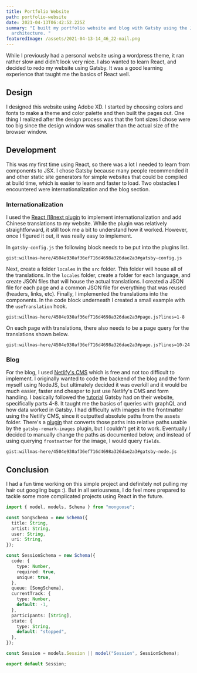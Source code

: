```yaml
---
title: Portfolio Website
path: portfolio-website
date: 2021-04-13T06:42:52.225Z
summary: "I built my portfolio website and blog with Gatsby using the JAMstack
  architecture. "
featuredImage: /assets/2021-04-13-14_46_22-mail.png
---
```

While I previously had a personal website using a wordpress theme, it ran rather slow and didn't look very nice. I also wanted to learn React, and decided to redo my website using Gatsby. It was a good learning experience that taught me the basics of React well.

## Design

I designed this website using Adobe XD. I started by choosing colors and fonts to make a theme and color palette and then built the pages out. One thing I realized after the design process was that the font sizes I chose were too big since the design window was smaller than the actual size of the browser window. 

## Development

This was my first time using React, so there was a lot I needed to learn from components to JSX. I chose Gatsby because many people recommended it and other static site generators for simple websites that could be compiled at build time, which is easier to learn and faster to load. Two obstacles I encountered were internationalization and the blog section.

### Internationalization

I used the [React I18next plugin](https://www.gatsbyjs.com/plugins/gatsby-plugin-react-i18next/) to implement internationalization and add Chinese translations to my website. While the plugin was relatively straightforward, it still took me a bit to understand how it worked. However, once I figured it out, it was really easy to implement. 

In `gatsby-config.js` the following block needs to be put into the plugins list.

`gist:willmas-here/4504e930af36ef716d4698a326dae2a3#gatsby-config.js`

Next, create a folder `locales` in the `src` folder. This folder will house all of the translations. In the `locales` folder, create a folder for each language, and create JSON files that will house the actual translations. I created a JSON file for each page and a common JSON file for everything that was reused (headers, links, etc). Finally, I implemented the translations into the components. In the code block underneath I created a small example with the `useTranslation` hook.

`gist:willmas-here/4504e930af36ef716d4698a326dae2a3#page.js?lines=1-8` 

On each page with translations, there also needs to be a page query for the translations shown below.

`gist:willmas-here/4504e930af36ef716d4698a326dae2a3#page.js?lines=10-24` 

### Blog

For the blog, I used [Netlify's CMS](https://www.netlifycms.org/) which is free and not too difficult to implement. I originally wanted to code the backend of the blog and the form myself using NodeJS, but ultimately decided it was overkill and it would be much easier, faster and cheaper to just use Netlify's CMS and form handling. I basically followed the [tutorial](https://www.gatsbyjs.com/docs/tutorial/) Gatsby had on their website, specifically parts 4-8. It taught me the basics of queries with graphQL and how data worked in Gatsby. I had difficulty with images in the frontmatter using the Netlify CMS, since it outputted absolute paths from the assets folder. There's a [plugin](https://www.gatsbyjs.com/plugins/gatsby-remark-relative-images/) that converts those paths into relative paths usable by the `gatsby-remark-images` plugin, but I couldn't get it to work. Eventually I decided to manually change the paths as documented below, and instead of using querying `frontmatter` for the image, I would query `fields`.

`gist:willmas-here/4504e930af36ef716d4698a326dae2a3#gatsby-node.js` 

## Conclusion

I had a fun time working on this simple project and definitely not pulling my hair out googling bugs :). But in all seriousness, I do feel more prepared to tackle some more complicated projects using React in the future.



```typescript
import { model, models, Schema } from "mongoose";

const SongSchema = new Schema({
  title: String,
  artist: String,
  user: String,
  uri: String,
});

const SessionSchema = new Schema({
  code: {
    type: Number,
    required: true,
    unique: true,
  },
  queue: [SongSchema],
  currentTrack: {
    type: Number,
    default: -1,
  },
  participants: [String],
  state: {
    type: String,
    default: "stopped",
  },
});

const Session = models.Session || model("Session", SessionSchema);

export default Session;
```